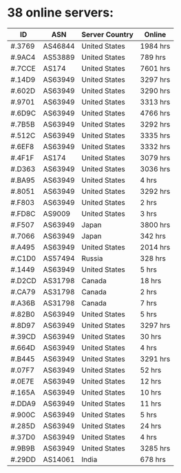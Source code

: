 # 38 online servers:

| ID | ASN | Server Country | Online |
| ------ | ------ | ------ | ------ |
| #.3769 | AS46844 | United States | 1984 hrs |
| #.9AC4 | AS53889 | United States | 789 hrs |
| #.7CCE | AS174 | United States | 7601 hrs |
| #.14D9 | AS63949 | United States | 3297 hrs |
| #.602D | AS63949 | United States | 3290 hrs |
| #.9701 | AS63949 | United States | 3313 hrs |
| #.6D9C | AS63949 | United States | 4766 hrs |
| #.7B5B | AS63949 | United States | 3292 hrs |
| #.512C | AS63949 | United States | 3335 hrs |
| #.6EF8 | AS63949 | United States | 3332 hrs |
| #.4F1F | AS174 | United States | 3079 hrs |
| #.D363 | AS63949 | United States | 3036 hrs |
| #.BA95 | AS63949 | United States | 4 hrs |
| #.8051 | AS63949 | United States | 3292 hrs |
| #.F803 | AS63949 | United States | 2 hrs |
| #.FD8C | AS9009 | United States | 3 hrs |
| #.F507 | AS63949 | Japan | 3800 hrs |
| #.7066 | AS63949 | Japan | 342 hrs |
| #.A495 | AS63949 | United States | 2014 hrs |
| #.C1D0 | AS57494 | Russia | 328 hrs |
| #.1449 | AS63949 | United States | 5 hrs |
| #.D2CD | AS31798 | Canada | 18 hrs |
| #.CA79 | AS31798 | Canada | 2 hrs |
| #.A36B | AS31798 | Canada | 7 hrs |
| #.82B0 | AS63949 | United States | 5 hrs |
| #.8D97 | AS63949 | United States | 3297 hrs |
| #.39CD | AS63949 | United States | 30 hrs |
| #.664D | AS63949 | United States | 4 hrs |
| #.B445 | AS63949 | United States | 3291 hrs |
| #.07F7 | AS63949 | United States | 52 hrs |
| #.0E7E | AS63949 | United States | 12 hrs |
| #.165A | AS63949 | United States | 10 hrs |
| #.DDA9 | AS63949 | United States | 11 hrs |
| #.900C | AS63949 | United States | 5 hrs |
| #.285D | AS63949 | United States | 24 hrs |
| #.37D0 | AS63949 | United States | 4 hrs |
| #.9B9B | AS63949 | United States | 3285 hrs |
| #.29DD | AS14061 | India | 678 hrs |

